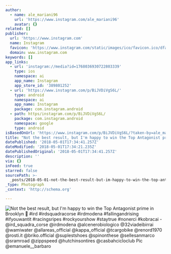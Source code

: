 ```yaml
---
author:
  - name: ale_mariani96
    url: 'https://www.instagram.com/ale_mariani96'
    avatar: {}
related: []
publisher:
  url: 'https://www.instagram.com'
  name: Instagram
  favicon: 'https://www.instagram.com/static/images/ico/favicon.ico/dfa85bb1fd63.ico'
  domain: www.instagram.com
keywords: []
app_links:
  - url: 'instagram://media?id=1768036930722803339'
    type: ios
    namespace: ai
    app_name: Instagram
    app_store_id: '389801252'
  - url: 'https://www.instagram.com/p/BiJVDiVgS6L/'
    type: android
    namespace: ai
    app_name: Instagram
    package: com.instagram.android
  - path: https/instagram.com/p/BiJVDiVgS6L/
    package: com.instagram.android
    namespace: google
    type: android
isBasedOnUrl: 'https://www.instagram.com/p/BiJVDiVgS6L/?taken-by=ale_mariani96'
title: "Not the best result, but I'm happy to win the Top Antagonist prime in Brooklyn \uD83D\uDE09 #ird #irdsquadracorse #irdmodena #fallingandrising #ifyouwantit #racingsripes #rockyourshow #staytrue #nonerci #kobracai - @ird_squadra_corse @irdmodena @alcenerobiologico @32viadeibirrai @wamiwater @allareas_official @kappa_official @tcargobike @renord1970 @rosti.it @briko.official @suplestshoes @spinonthese @sellesanmarco @sramroad @zippspeed @hutchinsontires @casbahcicloclub Pic @emanuele__barbaro"
datePublished: '2018-05-01T17:34:41.257Z'
dateModified: '2018-05-01T17:34:21.235Z'
datePublishedOriginal: '2018-05-01T17:34:41.257Z'
description: ''
via: {}
inFeed: true
starred: false
sourcePath: >-
  _posts/2018-05-01-not-the-best-result-but-im-happy-to-win-the-top-antagonist.md
_type: Photograph
_context: 'http://schema.org'

---
```

![Not the best result, but I'm happy to win the Top Antagonist prime in Brooklyn  #ird #irdsquadracorse #irdmodena #fallingandrising #ifyouwantit #racingsripes #rockyourshow #staytrue #nonerci #kobracai - @ird_squadra_corse @irdmodena @alcenerobiologico @32viadeibirrai @wamiwater @allareas_official @kappa_official @tcargobike @renord1970 @rosti.it @briko.official @suplestshoes @spinonthese @sellesanmarco @sramroad @zippspeed @hutchinsontires @casbahcicloclub Pic @emanuele__barbaro](https://scontent-iad3-1.cdninstagram.com/vp/cab98ffa2d7bfce30a0ce0dc2a06c44f/5B8F7609/t51.2885-15/e35/30829521_918356968336847_5762077684217675776_n.jpg)